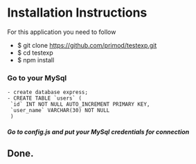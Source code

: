 # Installation Instructions
For this application you need to follow
- $ git clone https://github.com/primod/testexp.git
- $ cd testexp
- $ npm install

### Go to your MySql
```
- create database express;
- CREATE TABLE `users` (
 `id` INT NOT NULL AUTO_INCREMENT PRIMARY KEY,
 `user_name` VARCHAR(30) NOT NULL
 )
```
##### Go to config.js and put your MySql credentials for connection

## Done.